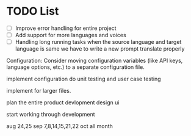 # TODO List

- [ ] Improve error handling for entire project
- [ ] Add support for more languages and voices
- [ ] Handling long running tasks
when the source language and target language is same we have to write a new prompt translate properly

Configuration:
Consider moving configuration variables (like API keys, language options, etc.) to a separate configuration file.

implement configuration 
do unit testing and user case testing

implement for larger files.

plan the entire product devlopment
design ui

start working through development

aug 24,25 sep 7,8,14,15,21,22 oct all month